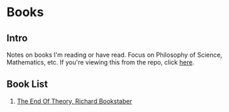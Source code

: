 # Books
## Intro
Notes on books I'm reading or have read. Focus on Philosophy of Science, Mathematics, etc.
If you're viewing this from the repo, click [here](https://ejjaffe.github.io/ejaffe-books/).

## Book List
1. [The End Of Theory, Richard Bookstaber](https://github.com/Ejjaffe/ejaffe-books/blob/master/books/the_end_of_theory/main.md)

